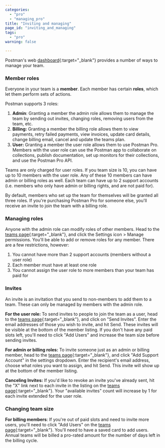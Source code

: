 ```yaml
---
categories:
  - "pro"
  - "managing_pro"
title: "Inviting and managing"
page_id: "inviting_and_managing"
tags: 
  - "pro"
warning: false

---
```


Postman's web [dashboard](https://app.getpostman.com/dashboard/teams){:target="_blank"} provides a number of ways to manage your team.

### Member roles

Everyone in your team is a **member**. Each member has certain **roles**, which let them perform sets of actions.

Postman supports 3 roles:

   1.  **Admin**: Granting a member the admin role allows them to manage the team by sending out invites, changing roles, removing users from the team, etc.
   2.  **Billing:** Granting a member the billing role allows them to view payments, retry failed payments, view invoices, update card details, change billing email, cancel and update the teams plan.    
   3.  **User:** Granting a member the user role allows them to use Postman Pro. Members with the user role can use the Postman app to collaborate on collections, publish documentation, set up monitors for their collections, and use the Postman Pro API.

Teams are only charged for user roles. If you team size is 10, you can have up to 10 members with the user role. Any of these 10 members can have admin or billing roles as well. Each team can have up to 2 support accounts (i.e. members who only have admin or billing rights, and are not paid for).

By default, members who set up the team for themselves will be granted all three roles. If you're purchasing Postman Pro for someone else, you'll receive an invite to join the team with a billing role.

### Managing roles

Anyone with the admin role can modify roles of other members. Head to the [teams page](https://app.getpostman.com/dashboard/teams){:target="_blank"}, and click the Settings icon > Manage permissions. You'll be able to add or remove roles for any member. There are a few restrictions, however:

   1.  You cannot have more than 2 support accounts (members without a user role)
   2.  Each member must have at least one role
   3.  You cannot assign the user role to more members than your team has paid for

### Invites

An invite is an invitation that you send to non-members to add them to a team. These can only be managed by members with the admin role.

**For the user role:** To send invites to people to join the team as a user, head to the [teams page](https://app.getpostman.com/dashboard/teams){:target="_blank"}, and click on "Send Invites". Enter the email addresses of those you wish to invite, and hit Send. These invites will be visible at the bottom of the member listing. If you don't have any paid slots left, you'll need to click "Add Users" and increase the team size before sending invites.

**For admin or billing roles:** To invite someone just as an admin or billing member, head to the [teams page](https://app.getpostman.com/dashboard/teams){:target="_blank"}, and click "Add Support Account" in the settings dropdown. Enter the recipient's email address, choose what roles you want to assign, and hit Send. This invite will show up at the bottom of the member listing.

**Canceling Invites:** If you'd like to revoke an invite you've already sent, hit the "X" link next to each invite in the listing on the [teams page](https://app.getpostman.com/dashboard/teams){:target="_blank"}. Your "available invites" count will increase by 1 for each invite extended for the user role.

### Changing team size

**For billing members**: If you're out of paid slots and need to invite more users, you'll need to click "Add Users" on the [teams page](https://app.getpostman.com/dashboard/teams){:target="_blank"}. You'll need to have a saved card to add users. Annual teams will be billed a pro-rated amount for the number of days left in the billing cycle.
